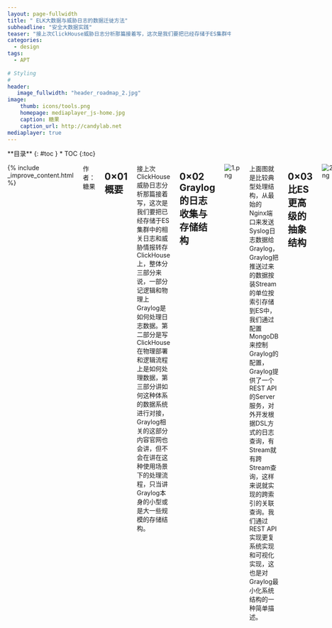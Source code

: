 ```yaml
---
layout: page-fullwidth
title: " ELK大数据与威胁日志的数据迁徙方法"
subheadline: "安全大数据实践"
teaser: "接上次ClickHouse威胁日志分析那篇接着写，这次是我们要把已经存储于ES集群中的相关日志和威胁情报转存ClickHouse上，整体分三部分来说，一部分记逻辑和物理上Graylog是如何处理日志数据。第二部分是写ClickHouse在物理部署和逻辑流程上是如何处理数据，第三部分讲如何这种体系的数据系统进行对接，Graylog相关的这部分内容官网也会讲，但不会在讲在这种使用场景下的处理流程，只当讲Graylog本身的小型或是大一些规模的存储结构。"
categories:
  - design
tags:
  - APT
  
# Styling
#
header: 
   image_fullwidth: "header_roadmap_2.jpg"
image:          
    thumb: icons/tools.png  
    homepage: mediaplayer_js-home.jpg
    caption: 糖果
    caption_url: http://candylab.net
mediaplayer: true
---
```



<div class="row">
<div class="medium-4 medium-push-8 columns" markdown="1">
<div class="panel radius" markdown="1">
**目录**
{: #toc }
*  TOC
{:toc}
</div>
</div><!-- /.medium-4.columns -->


<div class="medium-8 medium-pull-4 columns" markdown="1">

{% include _improve_content.html %}



作者：糖果

## 0×01 概要

接上次ClickHouse威胁日志分析那篇接着写，这次是我们要把已经存储于ES集群中的相关日志和威胁情报转存ClickHouse上，整体分三部分来说，一部分记逻辑和物理上Graylog是如何处理日志数据。第二部分是写ClickHouse在物理部署和逻辑流程上是如何处理数据，第三部分讲如何这种体系的数据系统进行对接，Graylog相关的这部分内容官网也会讲，但不会在讲在这种使用场景下的处理流程，只当讲Graylog本身的小型或是大一些规模的存储结构。

## 0×02 Graylog的日志收集与存储结构


![1.png](http://image.3001.net/images/20180316/15211906747059.png)

上面图就是比较典型处理结构，从最始的Nginx端口来发送Syslog日志数据给Graylog，Graylog把推送过来的数据按装Stream的单位按索引存储到ES中，我们通过配置MongoDB来控制Graylog的配置，Graylog提供了一个REST API的Server服务，对外开发根据DSL方式的日志查询，有Stream就有跨Stream查询，这样来说就实现的跨索引的关联查询。我们通过REST API实现更复系统实现和可视化实现，这也是对Graylog最小化系统结构的一种简单描述。

## 0×03 比ES更高级的抽象结构


![2.png](http://image.3001.net/images/20180316/15211906864152.png)

Graylog抽象出了Input、stream、output这些概念，并且在Pipeline的设计思想下运作，通过提供私用的一种检索的DSL语言， 让跨索引查询更方便，逻辑上把不同的Source比如不同Openresty服务器上的日志定义成Input，再把指定的Input设定给Stream，通过管理Stream的Output指向日志数据的流向， 可以是syslog，kafka等其它系统可以接入的形式，也可以不定义OUTPUT，直接通过浏览器进行查询，或是通过暴露REST API对外提供查询数据。

## 0×04 Graylog的输出模式


![3.png](http://image.3001.net/images/20180316/15211906985740.png)

我们再说定义output到kafka，再到ClickHouse之前介绍的就是Graylog可以直接通过浏览器，提供图型化的聚合和日志查询。


![4.png](http://image.3001.net/images/20180316/15211907096974.png)

Graylog也可以通过REST服务，给第三入接入系统提供更丰富的可视化数据源。

## 0×05 ClickHouse日志收集的最小化模式


![5.png](http://image.3001.net/images/20180316/15211907237205.png)

讲了Graylog的基础日数据处理流程，我们再来看看最小的Kafka系统是如何处理数据的，Nginx通过kafkacat这种工具，把日志数据推送到Kafka上，然后由消费者消费数据，建立一个缓存机制写入到ClickHouse里，这个之前都有说过，我们再通过SQL文的方式去ClickHouse中取数数据，得到我们想到的威胁日志。

## 0×06 Graylog到ClickHouse传送门


![6.png](http://image.3001.net/images/20180316/15211907373973.png)

我们从数据流向来看如何从Graylog将数据传送到ClickHouse的一个整体流程， 我们通过把不同Source来源的日志通过Syslog指定传给Graylog的Syslog接收端口，收集到指定的Input单元，然后在Graylog中创建Stream选出之前创建的Input，然后在创建的Stream中创建或是选取一个指定的Output设定，我们把Output指定输出的目标指向到Kafka服务地址上，这个阶段Graylog完成了日志数据的收集到格式整弄，再到最后一步的转发。 当Kafka上产生数据后，消费者读取数据写入到ClickHouse，通过SQL实现数据的聚合和查询。完成了整个数据处理流程 。

## 0×07 总结

通过以上的方式我们可以收集分布在不同位置服务器上的日志数据，可以用Graylog进行跨索引查询，可能通用ClickHouse对大数据日志进行实时的检索和聚合分析，通过ClilckHouse实验做行为画像分析。



[FreeBuf](http://www.freebuf.com/column/165600.html)
 



</div><!-- /.medium-8.columns -->





